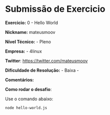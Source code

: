 # Submissão de Exercicio

**Exercicio:** 0 - Hello World

**Nickname:** mateusmoov

**Nível Técnico:** - Pleno

**Empresa:** - 4linux

**Twitter**: https://twitter.com/mateusmoov

**Dificuldade de Resolução:** - Baixa -

**Comentários:**

**Como rodar o desafio**:

Use o comando abaixo:

```bash
node hello-world.js
```
